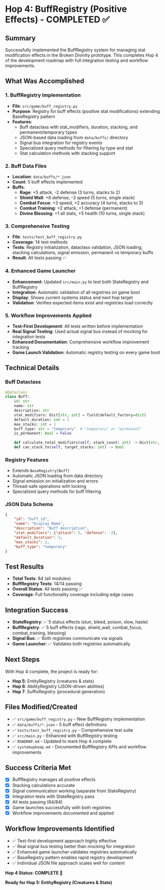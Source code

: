# Hop 4: BuffRegistry (Positive Effects) - COMPLETED ✅

## Summary
Successfully implemented the BuffRegistry system for managing stat modification effects in the Broken Divinity prototype. This completes Hop 4 of the development roadmap with full integration testing and workflow improvements.

## What Was Accomplished

### 1. BuffRegistry Implementation
- **File**: `src/game/buff_registry.py`
- **Purpose**: Registry for buff effects (positive stat modifications) extending BaseRegistry pattern
- **Features**:
  - Buff dataclass with stat_modifiers, duration, stacking, and permanent/temporary types
  - JSON-based data loading from `data/buffs/` directory  
  - Signal bus integration for registry events
  - Specialized query methods for filtering by type and stat
  - Stat calculation methods with stacking support

### 2. Buff Data Files
- **Location**: `data/buffs/*.json`
- **Count**: 5 buff effects implemented
- **Buffs**:
  - **Rage**: +5 attack, -2 defense (3 turns, stacks to 2)
  - **Shield Wall**: +8 defense, -3 speed (5 turns, single stack)
  - **Combat Focus**: +3 speed, +2 accuracy (4 turns, stacks to 3)
  - **Combat Training**: +2 attack, +1 defense (permanent)
  - **Divine Blessing**: +1 all stats, +5 health (10 turns, single stack)

### 3. Comprehensive Testing
- **File**: `tests/test_buff_registry.py`
- **Coverage**: 14 test methods
- **Tests**: Registry initialization, dataclass validation, JSON loading, stacking calculations, signal emission, permanent vs temporary buffs
- **Result**: All tests passing ✅

### 4. Enhanced Game Launcher
- **Enhancement**: Updated `src/main.py` to test both StateRegistry and BuffRegistry
- **Integration**: Automatic validation of all registries on game boot
- **Display**: Shows current systems status and next hop target
- **Validation**: Verifies expected items exist and registries load correctly

### 5. Workflow Improvements Applied
- **Test-First Development**: All tests written before implementation
- **Real Signal Testing**: Used actual signal bus instead of mocking for integration tests
- **Enhanced Documentation**: Comprehensive workflow improvement tracking
- **Game Launch Validation**: Automatic registry testing on every game boot

## Technical Details

### Buff Dataclass
```python
@dataclass
class Buff:
    id: str
    name: str 
    description: str
    stat_modifiers: Dict[str, int] = field(default_factory=dict)
    default_duration: int = 1
    max_stacks: int = 1
    buff_type: str = "temporary"  # "temporary" or "permanent"
    is_permanent: bool = False
    
    def calculate_total_modifiers(self, stack_count: int) -> Dict[str, int]
    def can_stack_to(self, target_stacks: int) -> bool
```

### Registry Features
- Extends `BaseRegistry[Buff]`
- Automatic JSON loading from data directory
- Signal emission on initialization and errors
- Thread-safe operations with locking
- Specialized query methods for buff filtering

### JSON Data Schema
```json
{
    "id": "buff_id",
    "name": "Display Name",
    "description": "Buff description", 
    "stat_modifiers": {"attack": 5, "defense": -2},
    "default_duration": 3,
    "max_stacks": 2,
    "buff_type": "temporary"
}
```

## Test Results
- **Total Tests**: 84 (all modules)
- **BuffRegistry Tests**: 14/14 passing
- **Overall Status**: All tests passing ✅
- **Coverage**: Full functionality coverage including edge cases

## Integration Success
- **StateRegistry**: ✅ 5 status effects (stun, bleed, poison, slow, haste)
- **BuffRegistry**: ✅ 5 buff effects (rage, shield_wall, combat_focus, combat_training, blessing)
- **Signal Bus**: ✅ Both registries communicate via signals
- **Game Launcher**: ✅ Validates both registries automatically

## Next Steps
With Hop 4 complete, the project is ready for:
- **Hop 5**: EntityRegistry (creatures & stats)
- **Hop 6**: AbilityRegistry (JSON-driven abilities)
- **Hop 7**: SuffixRegistry (procedural generation)

## Files Modified/Created
- ✅ `src/game/buff_registry.py` - New BuffRegistry implementation
- ✅ `data/buffs/*.json` - 5 buff effect definitions  
- ✅ `tests/test_buff_registry.py` - Comprehensive test suite
- ✅ `src/main.py` - Enhanced with BuffRegistry testing
- ✅ `ROADMAP.md` - Updated to mark Hop 4 complete
- ✅ `systemupkeep.md` - Documented BuffRegistry APIs and workflow improvements

## Success Criteria Met
- [x] BuffRegistry manages all positive effects
- [x] Stacking calculations accurate
- [x] Signal communication working (separate from StateRegistry)
- [x] Integration tests with StateRegistry pass
- [x] All tests passing (84/84)
- [x] Game launches successfully with both registries
- [x] Workflow improvements documented and applied

## Workflow Improvements Identified
- ✅ Test-first development approach highly effective
- ✅ Real signal bus testing better than mocking for integration
- ✅ Enhanced game launcher validates registries automatically
- ✅ BaseRegistry pattern enables rapid registry development
- ✅ Individual JSON file approach scales well for content

**Hop 4 Status: COMPLETE** 🎉

**Ready for Hop 5: EntityRegistry (Creatures & Stats)**
